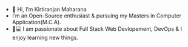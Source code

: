 - 👋 Hi, I’m Kirtiranjan Maharana
- I’m an Open-Source enthusiast & pursuing my Masters in Computer Application(M.C.A).
- 👨💻 I am passionate about  Full Stack Web Devlopement, DevOps & I enjoy learning new things.

<!---
KirtiranjanMaharana/KirtiranjanMaharana is a ✨ special ✨ repository because its `README.md` (this file) appears on your GitHub profile.
You can click the Preview link to take a look at your changes.
--->
